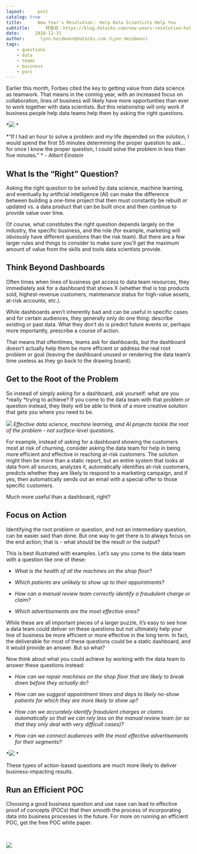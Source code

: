 ```yaml
---
layout:     post
catalog: true
title:      New Year's Resolution： Help Data Scientists Help You
subtitle:      转载自：https://blog.dataiku.com/new-years-resolution-help-data-scientists-help-you
date:      2018-12-31
author:      lynn.heidmann@dataiku.com (Lynn Heidmann)
tags:
    - questions
    - data
    - teams
    - business
    - pocs
---
```


Earlier this month, Forbes cited the key to getting value from data science as teamwork. That means in the coming year, with an increased focus on collaboration, lines of business will likely have more opportunities than ever to work together with data scientists. But this relationship will only work if business people help data teams help them by asking the right questions.

*![](https://blog.dataiku.com/hs-fs/hubfs/einstein.jpg?width=688&name=einstein.jpg)
*

> 
*“If I had an hour to solve a problem and my life depended on the solution, I would spend the first 55 minutes determining the proper question to ask… for once I know the proper question, I could solve the problem in less than five minutes.” *
*- Albert Einstein*


## What Is the “Right” Question?

Asking the right question to be solved by data science, machine learning, and eventually by artificial intelligence (AI) can make the difference between building a one-time project that then must constantly be rebuilt or updated vs. a data product that can be built once and then continue to provide value over time.

Of course, what constitutes the right question depends largely on the industry, the specific business, and the role (for example, marketing will obviously have different questions than the risk team). But there are a few larger rules and things to consider to make sure you’ll get the maximum amount of value from the skills and tools data scientists provide.

## Think Beyond Dashboards

Often times when lines of business get access to data team resources, they immediately ask for a dashboard that shows X (whether that is top products sold, highest-revenue customers, maintenance status for high-value assets, at-risk accounts, etc.).

While dashboards aren’t inherently bad and can be useful in specific cases and for certain audiences, they generally only do one thing: describe existing or past data. What they don’t do is predict future events or, perhaps more importantly, prescribe a course of action.

That means that oftentimes, teams ask for dashboards, but the dashboard doesn’t actually help them be more efficient or address the real root problem or goal (leaving the dashboard unused or rendering the data team’s time useless as they go back to the drawing board).

## Get to the Root of the Problem

So instead of simply asking for a dashboard, ask yourself: what are you *really *trying to achieve? If you come to the data team with that problem or question instead, they likely will be able to think of a more creative solution that gets you where you need to be.

![](https://blog.dataiku.com/hs-fs/hubfs/iceburg-below-surface.jpg?width=279&name=iceburg-below-surface.jpg)
*Effective data science, machine learning, and AI projects tackle the root of the problem - not surface-level questions.*

For example, instead of asking for a dashboard showing the customers most at risk of churning, consider asking the data team for help in being more efficient and effective in reaching at-risk customers. The solution might then be more than a static report, but an entire system that looks at data from all sources, analyzes it, automatically identifies at-risk customers, predicts whether they are likely to respond to a marketing campaign, and if yes, then automatically sends out an email with a special offer to those specific customers.

Much more useful than a dashboard, right?

## Focus on Action

Identifying the root problem or question, and not an intermediary question, can be easier said than done. But one way to get there is to always focus on the end action; that is - what should be the result or the output?

This is best illustrated with examples. Let’s say you come to the data team with a question like one of these:

- *What is the health of all the machines on the shop floor?*

- *Which patients are unlikely to show up to their appointments?*

- *How can a manual review team correctly identify a fraudulent charge or claim?*

- *Which advertisements are the most effective ones?*


While these are all important pieces of a larger puzzle, it’s easy to see how a data team could deliver on these questions but not ultimately help your line of business be more efficient or more effective in the long term. In fact, the deliverable for most of these questions could be a static dashboard, and it would provide an answer. But so what?

Now think about what you could achieve by working with the data team to answer these questions instead:

- *How can we repair machines on the shop floor that are likely to break down before they actually do?*

- *How can we suggest appointment times and days to likely no-show patients for which they are more likely to show up?*

- *How can we accurately identify fraudulent charges or claims automatically so that we can rely less on the manual review team (or so that they only deal with very difficult cases)?*

- *How can we connect audiences with the most effective advertisements for their segments?*


*![](https://blog.dataiku.com/hs-fs/hubfs/excellent-question.gif?width=410&name=excellent-question.gif)
*

These types of action-based questions are much more likely to deliver business-impacting results.

## Run an Efficient POC

Choosing a good business question and use case can lead to effective proof of concepts (POCs) that then smooth the process of incorporating data into business processes in the future. For more on running an efficient POC, get the free POC white paper. 

 

![](https://blog.dataiku.com/hs/cta/cta/default/2123903/39b8f4b6-dc78-4448-af4f-983702b6ab1d.png)

